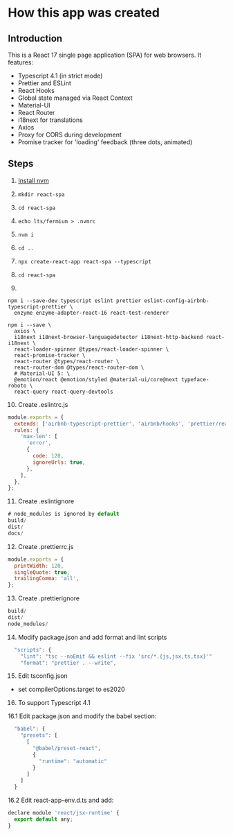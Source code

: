 # How this app was created

## Introduction

This is a React 17 single page application (SPA) for web browsers. It features:

- Typescript 4.1 (in strict mode)
- Prettier and ESLint
- React Hooks
- Global state managed via React Context
- Material-UI
- React Router
- i18next for translations
- Axios
- Proxy for CORS during development
- Promise tracker for 'loading' feedback (three dots, animated)

## Steps

1. [Install nvm](https://heynode.com/tutorial/install-nodejs-locally-nvm)
2. `mkdir react-spa`
3. `cd react-spa`
4. `echo lts/fermium > .nvmrc`
5. `nvm i`
6. `cd ..`
7. `npx create-react-app react-spa --typescript`

8. `cd react-spa`

9.

```shell
npm i --save-dev typescript eslint prettier eslint-config-airbnb-typescript-prettier \
  enzyme enzyme-adapter-react-16 react-test-renderer

npm i --save \
  axios \
  i18next i18next-browser-languagedetector i18next-http-backend react-i18next \
  react-loader-spinner @types/react-loader-spinner \
  react-promise-tracker \
  react-router @types/react-router \
  react-router-dom @types/react-router-dom \
  # Material-UI 5: \
  @emotion/react @emotion/styled @material-ui/core@next typeface-roboto \
  react-query react-query-devtools
```

10. Create .eslintrc.js

```js
module.exports = {
  extends: ['airbnb-typescript-prettier', 'airbnb/hooks', 'prettier/react', 'react-app/jest'],
  rules: {
    'max-len': [
      'error',
      {
        code: 120,
        ignoreUrls: true,
      },
    ],
  },
};
```

11. Create .eslintignore

```js
# node_modules is ignored by default
build/
dist/
docs/
```

12. Create .prettierrc.js

```js
module.exports = {
  printWidth: 120,
  singleQuote: true,
  trailingComma: 'all',
};
```

13. Create .prettierignore

```js
build/
dist/
node_modules/
```

14. Modify package.json and add format and lint scripts

```js
  "scripts": {
    "lint": "tsc --noEmit && eslint --fix 'src/*.{js,jsx,ts,tsx}'"
    "format": "prettier . --write",
```

15. Edit tsconfig.json

- set compilerOptions.target to es2020

16. To support Typescript 4.1

16.1 Edit package.json and modify the babel section:

```js
  "babel": {
    "presets": [
      [
        "@babel/preset-react",
        {
          "runtime": "automatic"
        }
      ]
    ]
  }
```

16.2 Edit react-app-env.d.ts and add:

```js
declare module 'react/jsx-runtime' {
  export default any;
}
```

